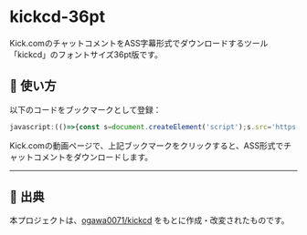 # kickcd-36pt

Kick.comのチャットコメントをASS字幕形式でダウンロードするツール「kickcd」のフォントサイズ36pt版です。

## 🔧 使い方

以下のコードをブックマークとして登録：

```javascript
javascript:(()=>{const s=document.createElement('script');s.src='https://usa073.github.io/kickcd-36-emoji/kickcdemoji.js';document.body.appendChild(s);})()
```

Kick.comの動画ページで、上記ブックマークをクリックすると、ASS形式でチャットコメントをダウンロードします。

---

## 📌 出典

本プロジェクトは、[ogawa0071/kickcd](https://github.com/ogawa0071/kickcd) をもとに作成・改変されたものです。
